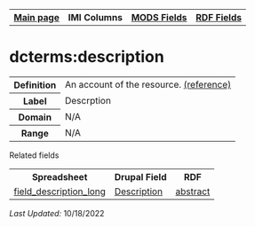 <!DOCTYPE html>
<html>

<body>
<table style="width:100%">
  <tr>
    <th><a href="index.md">Main page</a></th>
	<th>IMI Columns</th>
    <th><a href="MODS.md">MODS Fields</a></th>
    <th><a href="#">RDF Fields</a></th>
  </tr>
</table>



<h1>dcterms:description</h1>
<table>
<tr>
	<th>Definition</th>
	<td>An account of the resource. <a href="http://purl.org/dc/terms/description.html">(reference)</a></td>
</tr>
<tr>
	<th>Label</th>
	<td>Descrption</td>
</tr>
<tr>
	<th>Domain</th>
	<td>N/A</td>
</tr>
<tr>
	<th>Range</th>
	<td>N/A</td>
</tr>
</table>
	<p>Related fields</p>
<table>
	<tr>
		<th>Spreadsheet</th>
		<th>Drupal Field</th>
		<th>RDF</th>
	</tr>
	<tr>
		<td><a href="field_description_long.md">field_description_long</a> </td>
		<td><a href="DrupalFields.md#Description">Description</a></td>
		<td><a href="mods.abstract.md">abstract</a></td>
	</tr>
</table>
<p><i>Last Updated: </i>10/18/2022</p>
</body>
</html>

